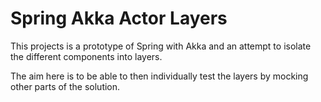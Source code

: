 # Spring Akka Actor Layers

This projects is a prototype of Spring with Akka and an attempt to isolate the different components into layers.

The aim here is to be able to then individually test the layers by mocking other parts of the solution.